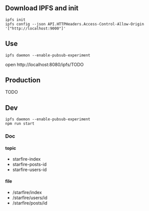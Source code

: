 ## Download IPFS and init

```
ipfs init
ipfs config --json API.HTTPHeaders.Access-Control-Allow-Origin  '["http://localhost:9000"]'
```


## Use

```
ipfs daemon --enable-pubsub-experiment
```

open http://localhost:8080/ipfs/TODO

## Production

TODO

## Dev

```
ipfs daemon --enable-pubsub-experiment
npm run start
```

### Doc

#### topic

* starfire-index
* starfire-posts-id
* starfire-users-id

#### file
* /starfire/index
* /starfire/users/id
* /starfire/posts/id